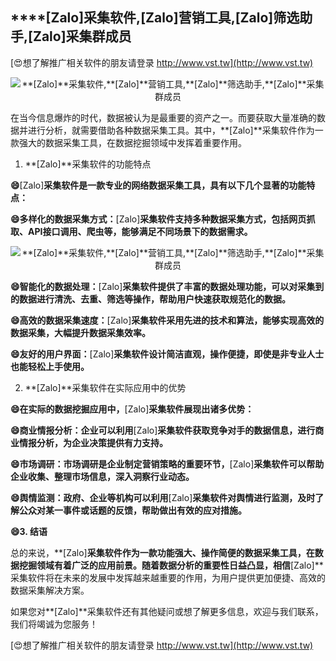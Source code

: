 ## ****[Zalo]**采集软件,**[Zalo]**营销工具,**[Zalo]**筛选助手,**[Zalo]**采集群成员**

[😍想了解推广相关软件的朋友请登录 http://www.vst.tw](http://www.vst.tw)

 <center><img src="https://vst.tw/MP4/tuiguang/png/7.png" alt="**[Zalo]**采集软件,**[Zalo]**营销工具,**[Zalo]**筛选助手,**[Zalo]**采集群成员"></center>

在当今信息爆炸的时代，数据被认为是最重要的资产之一。而要获取大量准确的数据并进行分析，就需要借助各种数据采集工具。其中，**[Zalo]**采集软件作为一款强大的数据采集工具，在数据挖掘领域中发挥着重要作用。

1. **[Zalo]**采集软件的功能特点

**😄**[Zalo]**采集软件是一款专业的网络数据采集工具，具有以下几个显著的功能特点：**

**😄多样化的数据采集方式：**[Zalo]**采集软件支持多种数据采集方式，包括网页抓取、API接口调用、爬虫等，能够满足不同场景下的数据需求。**

 <center><img src="https://vst.tw/MP4/tuiguang/png/2.png" alt="**[Zalo]**采集软件,**[Zalo]**营销工具,**[Zalo]**筛选助手,**[Zalo]**采集群成员"></center>

**😄智能化的数据处理：**[Zalo]**采集软件提供了丰富的数据处理功能，可以对采集到的数据进行清洗、去重、筛选等操作，帮助用户快速获取规范化的数据。**

**😄高效的数据采集速度：**[Zalo]**采集软件采用先进的技术和算法，能够实现高效的数据采集，大幅提升数据采集效率。**

**😄友好的用户界面：**[Zalo]**采集软件设计简洁直观，操作便捷，即使是非专业人士也能轻松上手使用。**

2. **[Zalo]**采集软件在实际应用中的优势

**😄在实际的数据挖掘应用中，**[Zalo]**采集软件展现出诸多优势：**

**😄商业情报分析：企业可以利用**[Zalo]**采集软件获取竞争对手的数据信息，进行商业情报分析，为企业决策提供有力支持。**

**😄市场调研：市场调研是企业制定营销策略的重要环节，**[Zalo]**采集软件可以帮助企业收集、整理市场信息，深入洞察行业动态。**

**😄舆情监测：政府、企业等机构可以利用**[Zalo]**采集软件对舆情进行监测，及时了解公众对某一事件或话题的反馈，帮助做出有效的应对措施。**

**😄3. 结语**

总的来说，**[Zalo]**采集软件作为一款功能强大、操作简便的数据采集工具，在数据挖掘领域有着广泛的应用前景。随着数据分析的重要性日益凸显，相信**[Zalo]**采集软件将在未来的发展中发挥越来越重要的作用，为用户提供更加便捷、高效的数据采集解决方案。

如果您对**[Zalo]**采集软件还有其他疑问或想了解更多信息，欢迎与我们联系，我们将竭诚为您服务！

[😍想了解推广相关软件的朋友请登录 http://www.vst.tw](http://www.vst.tw)



